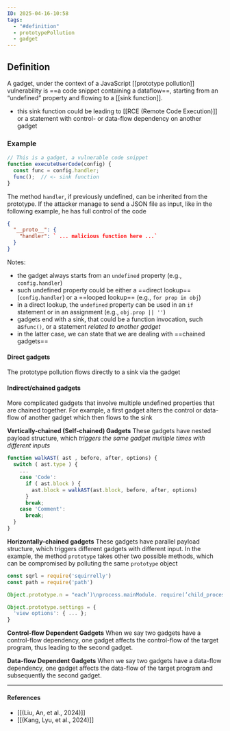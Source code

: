 ```yaml
---
ID: 2025-04-16-10:58
tags:
  - "#definition"
  - prototypePollution
  - gadget
---
```

## Definition

A gadget, under the context of a JavaScript [[prototype pollution]] vulnerability is ==a code snippet containing a dataflow==, starting from an “undefined” property and flowing to a [[sink function]]. 
- this sink function could be leading to [[RCE (Remote Code Execution)]]  or a statement with control- or data-flow dependency on another gadget

### Example

```js
// This is a gadget, a vulnerable code snippet
function executeUserCode(config) {
  const func = config.handler;
  func();  // <- sink function
}
```

The method `handler`, if previously undefined, can be inherited from the prototype. If the attacker manage to send a JSON file as input, like in the following example, he has full control of the code

```json
{
  "__proto__": {
    "handler": ` ... malicious function here ...`
  }
}
```

Notes:
- the gadget always starts from an `undefined` property (e.g., `config.handler`)
- such undefined property could be either a ==direct lookup== (`config.handler`) or a ==looped lookup== (e.g., `for prop in obj`)
- in a direct lookup, the `undefined` property can be used in an `if` statement or in an assignment (e.g., `obj.prop || ''`)
- gadgets end with a sink, that could be a function invocation, such as`func()`, or a statement *related to another gadget*
- in the latter case, we can state that we are dealing with ==chained gadgets==

#### Direct gadgets
The prototype pollution flows directly to a sink via the gadget

#### Indirect/chained gadgets
More complicated gadgets that involve multiple undefined properties that are chained together. For example, a first gadget alters the control or data-flow of another gadget which then flows to the sink

**Vertically-chained (Self-chained) Gadgets**
These gadgets have nested payload structure, which *triggers the same gadget multiple times with different inputs*

```js
function walkAST( ast , before, after, options) {
  switch ( ast.type ) {
    ... 
    case 'Code': 
      if ( ast.block ) {
        ast.block = walkAST(ast.block, before, after, options)
      }
      break;
    case 'Comment':
      break;
  }
}
```

**Horizontally-chained gadgets**
These gadgets have parallel payload structure, which triggers different gadgets with different input. In the example, the method `prototype` takes other two possible methods, which can be compromised by polluting the same `prototype` object

```js
const sqrl = require('squirrelly')
const path = require('path')

Object.prototype.n = "each’)\nprocess.mainModule. require(’child_process’).execSync(’sleep 10’);\n//" 

Object.prototype.settings = {
  'view options': { ... };
}
```

**Control-flow Dependent Gadgets**
When we say two gadgets have a control-flow dependency, one gadget affects the control-flow of the target program, thus leading to the second gadget.

**Data-flow Dependent Gadgets**
When we say two gadgets have a data-flow dependency, one gadget affects the data-flow of the target program and subsequently the second gadget.

---
#### References
- [[(Liu, An, et al., 2024)]]
- [[(Kang, Lyu, et al., 2024)]]